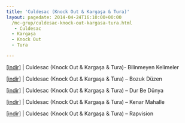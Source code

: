 ```yaml
---
title: 'Culdesac (Knock Out & Kargaşa & Tura)'
layout: pagedate: 2014-04-24T16:10:00+00:00
  /mc-grup/culdesac-knock-out-kargasa-tura.html
   - Culdesac
  - Kargaşa
  - Knock Out
  - Tura

---
```

<a href="https://cloud.mail.ru/public/f1a13db5d438/Culdesac%20%5BKnock%20Out%20%26%20Karga%C5%9Fa%20%26%20Tura%5D%20-%20Bilinmeyen%20Kelimeler%20LP" target="_blank">[indir]</a> | Culdesac (Knock Out & Kargaşa & Tura)- Bilinmeyen Kelimeler

<a href="https://cloud.mail.ru/public/68b71f173ee6/Culdesac%20%5BKnock%20Out%20%26%20Karga%C5%9Fa%20%26%20Tura%5D%20-%20Bozuk%20D%C3%BCzen" target="_blank">[indir]</a> | Culdesac (Knock Out & Kargaşa & Tura) &#8211; Bozuk Düzen

<a href="https://cloud.mail.ru/public/7627895f6922/Culdesac%20%5BKnock%20Out%20%26%20Karga%C5%9Fa%20%26%20Tura%5D%20-%20Dur%20be%20D%C3%BCnya" target="_blank">[indir]</a> | Culdesac (Knock Out & Kargaşa & Tura) &#8211; Dur Be Dünya

<a href="https://cloud.mail.ru/public/90997024c0de/Culdesac%20%5BKnock%20Out%20%26%20Karga%C5%9Fa%20%26%20Tura%5D%20-%20Kenar%20Mahalle" target="_blank">[indir]</a> | Culdesac (Knock Out & Kargaşa & Tura) &#8211; Kenar Mahalle

<a href="https://cloud.mail.ru/public/c27ab99d273b/Culdesac%20%5BKnock%20Out%20%26%20Karga%C5%9Fa%20%26%20Tura%5D%20-%20RapVision" target="_blank">[indir]</a> | Culdesac (Knock Out & Kargaşa & Tura) &#8211; Rapvision